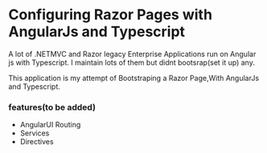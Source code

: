 # Configuring Razor Pages with AngularJs and Typescript

A lot of .NETMVC and Razor legacy Enterprise Applications run on Angular js with Typescript. I maintain lots of them but didnt bootsrap(set it up) any.

This application is my attempt of Bootstraping a Razor Page,With AngularJs and Typescript.

###  features(to be added)
* AngularUI Routing
* Services
* Directives
